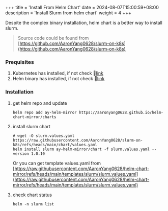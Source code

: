 +++
title = 'Install From Helm Chart'
date = 2024-08-07T15:00:59+08:00
description = 'Install Slurm from helm chart'
weight = 4
+++

Despite the complex binary installation, helm chart is a better way to install slurm.
> Source code could be found from [https://github.com/AaronYang0628/slurm-on-k8s](https://github.com/AaronYang0628/slurm-on-k8s)

### Prequisites
1. Kubernetes has installed, if not check 🔗[link](../../Software/Binary/kubectl.md)
2. Helm binary has installed, if not check 🔗[link](../../Software/Binary/helm.md)

### Installation
1.  get helm repo and update

    ```shell
    helm repo add ay-helm-mirror https://aaronyang0628.github.io/helm-chart-mirror/charts
    ```

2. install slurm chart

    ```shell
    # wget -O slurm.values.yaml https://raw.githubusercontent.com/AaronYang0628/slurm-on-k8s/refs/heads/main/chart/values.yaml
    helm install slurm ay-helm-mirror/chart -f slurm.values.yaml --version 1.0.10
    ```
    Or you can get template values.yaml from [https://raw.githubusercontent.com/AaronYang0628/helm-chart-mirror/refs/heads/main/templates/slurm/slurm.values.yaml](https://raw.githubusercontent.com/AaronYang0628/helm-chart-mirror/refs/heads/main/templates/slurm/slurm.values.yaml)

3. check chart status
    ```shell
    helm -n slurm list
    ```


